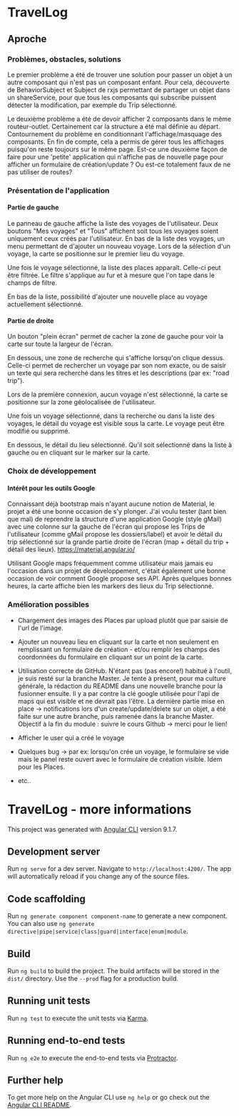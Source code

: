 # TravelLog

## Aproche

### Problèmes, obstacles, solutions
Le premier problème a été de trouver une solution pour passer un objet à un autre composant qui n'est pas un composant enfant. 
Pour cela, découverte de BehaviorSubject et Subject de rxjs permettant de partager un objet dans un shareService, pour que tous les composants qui subscribe puissent détecter la modification, par exemple du Trip sélectionné. 

Le deuxième problème a été de devoir afficher 2 composants dans le même routeur-outlet. Certainement car la structure a été mal définie au départ. 
Contournement du problème en conditionnant l'affichage/masquage des composants. 
En fin de compte, cela a permis de gérer tous les affichages puisqu'on reste toujours sur le même page. 
Est-ce une deuxième façon de faire pour une 'petite' application qui n'affiche pas de nouvelle page pour afficher un formulaire de création/update ? Ou est-ce totalement faux de ne pas utiliser de routes?



### Présentation de l'application
#### Partie de gauche 
Le panneau de gauche affiche la liste des voyages de l'utilisateur. 
Deux boutons "Mes voyages" et "Tous" affichent soit tous les voyages soient uniquement ceux créés par l'utilisateur. 
En bas de la liste des voyages, un menu permettant de d'ajouter un nouveau voyage. 
Lors de la sélection d'un voyage, la carte se positionne sur le premier lieu du voyage. 


Une fois le voyage sélectionné, la liste des places apparaît. 
Celle-ci peut être filtrée. Le filtre s'applique au fur et à mesure que l'on tape dans le champs de filtre. 

En bas de la liste, possibilité d'ajouter une nouvelle place au voyage actuellement sélectionné. 


#### Partie de droite 

Un bouton "plein écran" permet de cacher la zone de gauche pour voir la carte sur toute la largeur de l'écran. 

En dessous, une zone de recherche qui s'affiche lorsqu'on clique dessus. 
Celle-ci permet de rechercher un voyage par son nom exacte, ou de saisir un texte qui sera recherché dans les titres et les descriptions (par ex: "road trip").  

Lors de la première connexion, aucun voyage n'est sélectionné, la carte se positionne sur la zone géolocalisée de l'utilisateur. 

Une fois un voyage sélectionné, dans la recherche ou dans la liste des voyages, le détail du voyage est visible sous la carte. Le voyage peut être modifié ou supprimé. 

En dessous, le détail du lieu sélectionné. Qu'il soit sélectionné dans la liste à gauche ou en cliquant sur le marker sur la carte. 



### Choix de développement
#### Intérêt pour les outils Google
Connaissant déjà bootstrap mais n'ayant aucune notion de Material, le projet a été une bonne occasion de s'y plonger. 
J'ai voulu tester (tant bien que mal) de reprendre la structure d'une application Google (style gMail) avec  une colonne sur la gauche de l'écran qui propose les Trips de l'utilisateur (comme gMail propose les dossiers/label) et avoir le détail du trip sélectionné sur la grande partie droite de l'écran (map + détail du trip + détail des lieux). 
https://material.angular.io/

Utilisant Google maps fréquemment comme utilisateur mais jamais eu l'occasion dans un projet de développement, c'était également une bonne occasion de voir comment Google propose ses API. 
Après quelques bonnes heures, la carte affiche bien les markers des lieux du Trip sélectionné. 

### Amélioration possibles
- Chargement des images des Places par upload plutôt que par saisie de l'url de l'image. 

- Ajouter un nouveau lieu en cliquant sur la carte et non seulement en remplissant un formulaire de création - et/ou remplir les champs des coordonnées du formulaire en cliquant sur un point de la carte. 

- Utilisation correcte de GitHub. 
N'étant pas (pas encore!) habitué à l'outil, je suis resté sur la branche Master. Je tente à présent, pour ma culture générale, la rédaction du README dans une nouvelle branche pour la fusionner ensuite. 
Il y a par contre la clé google utilisée pour l'api de maps qui est visible et ne devrait pas l'être. 
La dernière partie mise en place -> notifications lors d'un create/update/delete sur un objet, a été faite sur une autre branche, puis ramenée dans la branche Master. 
Objectif à la fin du module : suivre le cours Github -> merci pour le lien! 

- Afficher le user qui a créé le voyage

- Quelques bug -> par ex: lorsqu'on crée un voyage, le formulaire se vide mais le panel reste ouvert avec le formulaire de création visible. Idem pour les Places. 

- etc.. 


# TravelLog - more informations

This project was generated with [Angular CLI](https://github.com/angular/angular-cli) version 9.1.7.

## Development server

Run `ng serve` for a dev server. Navigate to `http://localhost:4200/`. The app will automatically reload if you change any of the source files.

## Code scaffolding

Run `ng generate component component-name` to generate a new component. You can also use `ng generate directive|pipe|service|class|guard|interface|enum|module`.

## Build

Run `ng build` to build the project. The build artifacts will be stored in the `dist/` directory. Use the `--prod` flag for a production build.

## Running unit tests

Run `ng test` to execute the unit tests via [Karma](https://karma-runner.github.io).

## Running end-to-end tests

Run `ng e2e` to execute the end-to-end tests via [Protractor](http://www.protractortest.org/).

## Further help

To get more help on the Angular CLI use `ng help` or go check out the [Angular CLI README](https://github.com/angular/angular-cli/blob/master/README.md).
